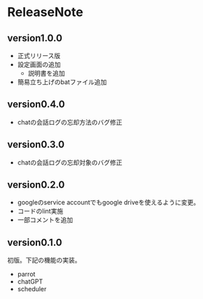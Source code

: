 # ReleaseNote
## version1.0.0
- 正式リリース版
- 設定画面の追加
  - 説明書を追加 
- 簡易立ち上げのbatファイル追加

## version0.4.0
- chatの会話ログの忘却方法のバグ修正

## version0.3.0
- chatの会話ログの忘却対象のバグ修正

## version0.2.0
- googleのservice accountでもgoogle driveを使えるように変更。
- コードのlint実施
- 一部コメントを追加

## version0.1.0
初版。下記の機能の実装。
- parrot
- chatGPT
- scheduler
